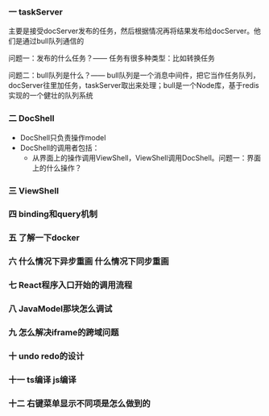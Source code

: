 ### 一 taskServer

主要是接受docServer发布的任务，然后根据情况再将结果发布给docServer。他们是通过bull队列通信的

问题一：发布的什么任务？—— 任务有很多种类型：比如转换任务

问题二：bull队列是什么？—— bull队列是一个消息中间件，把它当作任务队列，docServer往里加任务，taskServer取出来处理；bull是一个Node库，基于redis实现的一个健壮的队列系统

### 二 DocShell

* DocShell只负责操作model
* DocShell的调用者包括：
  * 从界面上的操作调用ViewShell，ViewShell调用DocShell。问题一：界面上的什么操作？

### 三 ViewShell

### 四 binding和query机制

### 五 了解一下docker

### 六 什么情况下异步重画 什么情况下同步重画

### 七 React程序入口开始的调用流程

### 八 JavaModel那块怎么调试

### 九 怎么解决iframe的跨域问题

### 十 undo redo的设计

### 十一 ts编译 js编译

### 十二 右键菜单显示不同项是怎么做到的
